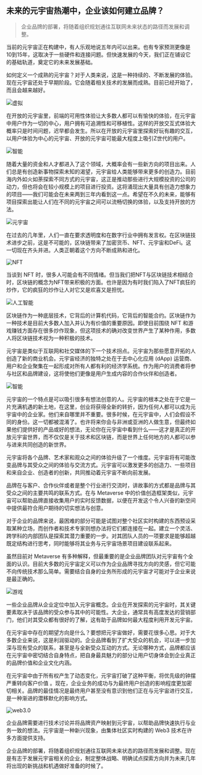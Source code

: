 ## 未来的元宇宙热潮中，企业该如何建立品牌？

> 企业品牌的部署，将随着组织规划通往互联网未来状态的路径而发展和调整。

当前的元宇宙正在构建中，有人乐观地说五年内可以出来。也有专家预测更像是10到15年，这取决于一些硬件和连接问题。但快速发展的今天，我们正在铺设它的基础轨道，奠定它的未来发展基础。

如何定义一个成熟的元宇宙？对于人类来说，这是一种持续的、不断发展的体验。现在元宇宙还处于早期阶段。它会随着相关技术的发展而成熟。目前已经开始了，而且会越来越好。

![虚拟](https://ylfxcom1-1251265386.cos.ap-chongqing.myqcloud.com/2022/06/7068333352429283818.jpeg)

在开放的元宇宙里，前端的可用性体验让大多数人都可以有愉快的体验，在元宇宙中用户作为一切的中心，用户拥有可追溯性和可移植性。这样的开放交互式体验大概率只是时间问题，迟早都会发生。所以在开放的元宇宙里探索好玩有趣的交互，以用户体验为中心的元宇宙、开放的元宇宙可能最大程度上吸引Z世代的用户。

![智能](https://ylfxcom1-1251265386.cos.ap-chongqing.myqcloud.com/2022/06/3065032483913909573.jpeg)

随着大量的资金和人才都进入了这个领域，大概率会有一些新方向的项目出来。人们总是有创造新事物探索未知的渴望，元宇宙给人类能够带来更多的创造力。目前海内外如火如荼探索不同方式的元宇宙，这正是推动那些进行大规模投资的公司的动力，但也将会在较小规模上的项目进行投资。这将涌现出大量具有创造力想象力的项目——我们可能会在未来两到三年内看到这一点。希望在不久的未来，能够有项目探索出能让人们在不同的元宇宙之间可以流畅切换的体验，以及支持开放的方法。

![元宇宙](https://ylfxcom1-1251265386.cos.ap-chongqing.myqcloud.com/2022/06/252613057041077514.png)

在过去的几年里，人们一直在要求透明度和在数字行业中拥有发言权。在区块链技术进步之前，这是不可能的，区块链带来了加密货币、NFT、元宇宙和DeFi。这一切现在齐头并进。人类正朝着这个方向不断成熟和进化。

![NFT](https://ylfxcom1-1251265386.cos.ap-chongqing.myqcloud.com/2022/06/5826228872735163209.png)

当谈到 NFT 时，很多人可能会有不同情绪。但当我们把NFT与区块链技术相结合时，区块链的概念为NFT带来积极的方面。也许是因为有时我们陷入了NFT疯狂的炒作，它的疯狂的炒作让人对它又是欢喜又是担忧。

![人工智能](https://ylfxcom1-1251265386.cos.ap-chongqing.myqcloud.com/2022/06/8297426235957615884.jpeg)

区块链作为一种底层技术，它背后的计算机代码，它背后的智能合约。区块链作为一种技术是目前大多数人加入并认为有价值的重要原因。即使目前围绕 NFT 和游戏赚钱方面存在很多炒作现象，但这项技术的确对改变世界产生了某种作用，多数人将区块链技术视为一种积极的技术。

元宇宙是类似于互联网和社交媒体的下一个技术拐点。元宇宙为那些愿意开拓的人创造了新的商业机会。元宇宙经济的独特之处在于去中心化应用 (dApp) 运营商、用户和企业聚集在一起形成对所有人都有利的经济学系统。作为用户的消费者将参与社区和品牌建设，这将使他们更像是用户生成内容的合作伙伴和创造者。

![智能](https://ylfxcom1-1251265386.cos.ap-chongqing.myqcloud.com/2022/06/9066183682349172041.jpeg)

元宇宙的一个特点是可以吸引很多有想法创意的人。元宇宙的根本之处在于它是一片充满机遇的新土地，在这里，创业将获得全新的转折，因为任何人都可以成为元宇宙中的企业家。他们来自哪里并不重要。很多时候，在元宇宙中，人们会假设不同的身份。这一切都被混淆了。也许将来你会与非洲或亚洲的人做生意，但最终如果他们提供好的产品或好的想法，无论你在元宇宙中看到什么——这才是真正的开放元宇宙世界，而不仅仅是关于技术和区块链，而是世界上任何地方的人都可以参与进来共同创造的新世界。

元宇宙将各个品牌、艺术家和观众之间的体验升级了一个维度。元宇宙将有可能改变品牌与其受众之间的体验与交流方式。元宇宙可以激发更多的创造力、一些项目和来自企业、创造者的创新，共同推动着元宇宙不断向前发展。

品牌在与客户、合作伙伴或者是整个行业进行交流时，讲故事的方式都是品牌与其受众之间的主要共鸣的联系方式。在与 Metaverse 中的价值创造框架类似，元宇宙可以帮助品牌直接收集用户的实时反馈数据，以便在开发这个令人兴奋的新空间中提供最符合用户期待的切实想法与创意。

对于企业的品牌来说，最困难的部分可能是试图对整个社区实时构建的东西预设采取某种立场，而创作者和技术专家则想办法将它们都连接在一起。建立一个灵活、跨学科的内部团队是探索其潜力重要的一步。对其团队人员的一项要求是能够超越既定结构进行思考，同时能够将其业务与元宇宙场景项目建设联系起来。

虽然目前对 Metaverse 有多种解释，但最重要的是企业品牌团队对元宇宙有个全面的认识。目前大多数的元宇宙定义可以作为企业品牌寻找方向的灵感，但它可能不向传统技术那么简单。需要结合自身的业务所形成的元宇宙才可能对于企业来说是最正确的。

![游戏](https://ylfxcom1-1251265386.cos.ap-chongqing.myqcloud.com/2022/06/3561974964182859429.png)

一些企业品牌从企业定位中加入元宇宙概念。企业在开发探索的元宇宙时，其关键要素取决于该品牌的受众参与其中的可能性。大企业，通常具有高度发达的营销部门，他们对其受众都有很好的了解，这有助于品牌如何最大程度利用开发元宇宙。

在元宇宙中存在的期望方向是什么？要想把元宇宙做好，需要花很多心思。对于大多数企业来说，这是利润驱动的。企业品牌看到了扩大受众的机会，可以进一步加深与现有受众的联系，甚至是与全新受众互动的方式。无论哪种方式，品牌都应该在元宇宙中密切结合自身特点，把自身最具魅力的部分让用户切身体会到企业真正的品牌价值和企业文化内涵。

在元宇宙中由于所有权产生了动态变化，元宇宙打破了这种平衡，将优先级的钟摆严重转向客户价值 。现在，企业业务的成功与为最终用户创造的影响程度更加密切相关。品牌的最佳情况是最终用户甚至没有意识到他们正在与元宇宙进行交互，是一种渐进的潜移默化的影响方式。

![web3.0](https://ylfxcom1-1251265386.cos.ap-chongqing.myqcloud.com/2022/06/3541740642931071483.png)

企业品牌需要进行技术讨论并将品牌资产映射到元宇宙，以帮助品牌快速执行与业务一致的想法。元宇宙是一种新兴现象，由集体社区实时构建的 Web3 技术在许多方面提供支持。

企业品牌的部署，将随着组织规划通往互联网未来状态的路径而发展和调整。现在是有志于发展元宇宙相关的企业，制定整体战略、明确试点探索方向并为未来几年将出现的新挑战和机遇做好准备的时候了。